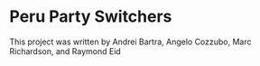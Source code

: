 # Peru Party Switchers

This project was written by Andrei Bartra, Angelo Cozzubo, Marc Richardson, and Raymond Eid
